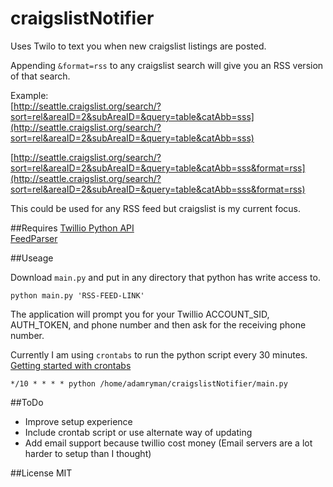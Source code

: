 craigslistNotifier
==================  

Uses Twilo to text you when new craigslist listings are posted.  
  
Appending `&format=rss` to any craigslist search will give you an RSS version of that search.  
  
Example:  
[http://seattle.craigslist.org/search/?sort=rel&areaID=2&subAreaID=&query=table&catAbb=sss](http://seattle.craigslist.org/search/?sort=rel&areaID=2&subAreaID=&query=table&catAbb=sss)  

[http://seattle.craigslist.org/search/?sort=rel&areaID=2&subAreaID=&query=table&catAbb=sss&format=rss](http://seattle.craigslist.org/search/?sort=rel&areaID=2&subAreaID=&query=table&catAbb=sss&format=rss)  
  
This could be used for any RSS feed but craigslist is my current focus.

##Requires
[Twillio Python API](https://github.com/twilio/twilio-python)  
[FeedParser](https://pypi.python.org/pypi/feedparser/#downloads)

##Useage

Download `main.py` and put in any directory that python has write access to.

    python main.py 'RSS-FEED-LINK'

The application will prompt you for your Twillio ACCOUNT_SID, AUTH_TOKEN, and phone number and then ask for the receiving phone number.  

Currently I am using `crontabs` to run the python script every 30 minutes. [Getting started with crontabs](http://askubuntu.com/questions/2368/how-do-i-set-up-a-cron-job/2371#2371)

    */10 * * * * python /home/adamryman/craigslistNotifier/main.py

##ToDo

+ Improve setup experience
+ Include crontab script or use alternate way of updating
+ Add email support because twillio cost money (Email servers are a lot harder to setup than I thought)  

##License
MIT